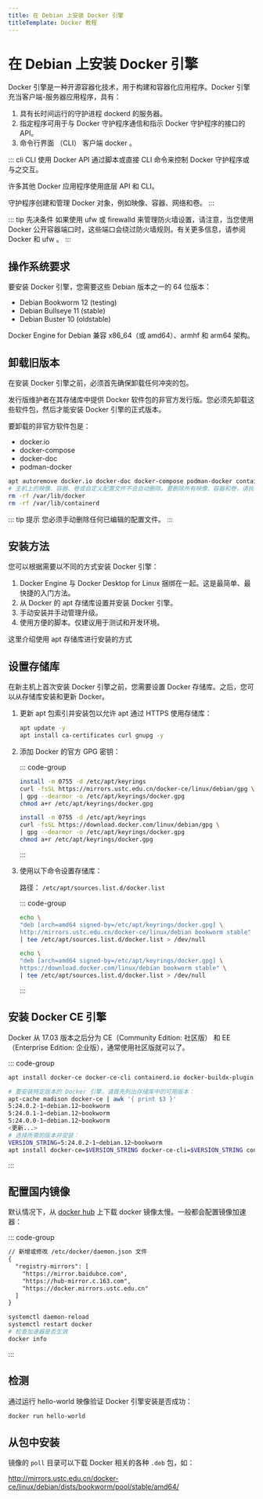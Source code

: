 ```yaml
---
title: 在 Debian 上安装 Docker 引擎
titleTemplate: Docker 教程
---
```


# 在 Debian 上安装 Docker 引擎

Docker 引擎是一种开源容器化技术，用于构建和容器化应用程序。Docker 引擎充当客户端-服务器应用程序，具有：

1. 具有长时间运行的守护进程 dockerd 的服务器。
2. 指定程序可用于与 Docker 守护程序通信和指示 Docker 守护程序的接口的 API。
3. 命令行界面 （CLI） 客户端 docker 。

::: cli
CLI 使用 Docker API 通过脚本或直接 CLI 命令来控制 Docker 守护程序或与之交互。

许多其他 Docker 应用程序使用底层 API 和 CLI。

守护程序创建和管理 Docker 对象，例如映像、容器、网络和卷。
:::

::: tip 先决条件
如果使用 ufw 或 firewalld 来管理防火墙设置，请注意，当您使用 Docker 公开容器端口时，这些端口会绕过防火墙规则。有关更多信息，请参阅 Docker 和 ufw 。
:::

## 操作系统要求

要安装 Docker 引擎，您需要这些 Debian 版本之一的 64 位版本：

-   Debian Bookworm 12 (testing)
-   Debian Bullseye 11 (stable)
-   Debian Buster 10 (oldstable)

Docker Engine for Debian 兼容 x86_64（或 amd64）、armhf 和 arm64 架构。

## 卸载旧版本

在安装 Docker 引擎之前，必须首先确保卸载任何冲突的包。

发行版维护者在其存储库中提供 Docker 软件包的非官方发行版。您必须先卸载这些软件包，然后才能安装 Docker 引擎的正式版本。

要卸载的非官方软件包是：

-   docker.io
-   docker-compose
-   docker-doc
-   podman-docker

```bash
apt autoremove docker.io docker-doc docker-compose podman-docker containerd runc --purge
# 主机上的映像、容器、卷或自定义配置文件不会自动删除。要删除所有映像、容器和卷，请执行以下操作：
rm -rf /var/lib/docker
rm -rf /var/lib/containerd
```

::: tip 提示
您必须手动删除任何已编辑的配置文件。
:::

## 安装方法

您可以根据需要以不同的方式安装 Docker 引擎：

1. Docker Engine 与 Docker Desktop for Linux 捆绑在一起。这是最简单、最快捷的入门方法。
2. 从 Docker 的 apt 存储库设置并安装 Docker 引擎。
3. 手动安装并手动管理升级。
4. 使用方便的脚本。仅建议用于测试和开发环境。

这里介绍使用 apt 存储库进行安装的方式

## 设置存储库

在新主机上首次安装 Docker 引擎之前，您需要设置 Docker 存储库。之后，您可以从存储库安装和更新 Docker。

1. 更新 apt 包索引并安装包以允许 apt 通过 HTTPS 使用存储库：

    ```bash
    apt update -y
    apt install ca-certificates curl gnupg -y
    ```

2. 添加 Docker 的官方 GPG 密钥：

    ::: code-group

    ```bash [中科大]
    install -m 0755 -d /etc/apt/keyrings
    curl -fsSL https://mirrors.ustc.edu.cn/docker-ce/linux/debian/gpg \
    | gpg --dearmor -o /etc/apt/keyrings/docker.gpg
    chmod a+r /etc/apt/keyrings/docker.gpg
    ```

    ```bash [官网]
    install -m 0755 -d /etc/apt/keyrings
    curl -fsSL https://download.docker.com/linux/debian/gpg \
    | gpg --dearmor -o /etc/apt/keyrings/docker.gpg
    chmod a+r /etc/apt/keyrings/docker.gpg
    ```

    :::

3. 使用以下命令设置存储库：

    路径： `/etc/apt/sources.list.d/docker.list`

    ::: code-group

    ```bash [中科大]
    echo \
    "deb [arch=amd64 signed-by=/etc/apt/keyrings/docker.gpg] \
    http://mirrors.ustc.edu.cn/docker-ce/linux/debian bookworm stable" \
    | tee /etc/apt/sources.list.d/docker.list > /dev/null
    ```

    ```bash [官网]
    echo \
    "deb [arch=amd64 signed-by=/etc/apt/keyrings/docker.gpg] \
    https://download.docker.com/linux/debian bookworm stable" \
    | tee /etc/apt/sources.list.d/docker.list > /dev/null
    ```

    :::

## 安装 Docker CE 引擎

Docker 从 17.03 版本之后分为 CE（Community Edition: 社区版） 和 EE（Enterprise Edition: 企业版），通常使用社区版就可以了。

::: code-group

```bash [最近]
apt install docker-ce docker-ce-cli containerd.io docker-buildx-plugin docker-compose-plugin
```

```bash [指定版本]
# 要安装特定版本的 Docker 引擎，请首先列出存储库中的可用版本：
apt-cache madison docker-ce | awk '{ print $3 }'
5:24.0.2-1~debian.12~bookworm
5:24.0.1-1~debian.12~bookworm
5:24.0.0-1~debian.12~bookworm
<更新...>
# 选择所需的版本并安装：
VERSION_STRING=5:24.0.2-1~debian.12~bookworm
apt install docker-ce=$VERSION_STRING docker-ce-cli=$VERSION_STRING containerd.io docker-buildx-plugin docker-compose-plugin
```

:::

## 配置国内镜像

默认情况下，从 [docker hub](https://hub.docker.com/) 上下载 docker 镜像太慢。一般都会配置镜像加速器：

::: code-group

```txt [配置]
// 新增或修改 /etc/docker/daemon.json 文件
{
  "registry-mirrors": [
    "https://mirror.baidubce.com",
    "https://hub-mirror.c.163.com",
    "https://docker.mirrors.ustc.edu.cn"
  ]
}
```

```bash [执行]
systemctl daemon-reload
systemctl restart docker
# 检查加速器是否生效
docker info
```

:::

## 检测

通过运行 hello-world 映像验证 Docker 引擎安装是否成功：

```bash
docker run hello-world
```

## 从包中安装

镜像的 `poll` 目录可以下载 Docker 相关的各种 `.deb` 包，如：

http://mirrors.ustc.edu.cn/docker-ce/linux/debian/dists/bookworm/pool/stable/amd64/
